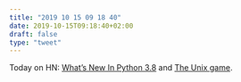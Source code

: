 ```yaml
---
title: "2019 10 15 09 18 40"
date: 2019-10-15T09:18:40+02:00
draft: false
type: "tweet"
---
```

Today on HN: [What’s New In Python 3.8](https://docs.python.org/3/whatsnew/3.8.html) and [The Unix game](https://www.unixgame.io/unix50).
